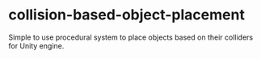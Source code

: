 # collision-based-object-placement
Simple to use procedural system to place objects based on their colliders for Unity engine.

